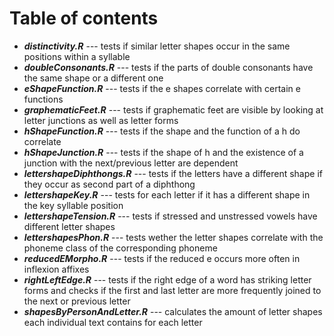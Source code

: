 # Table of contents

- ***distinctivity.R*** --- tests if similar letter shapes occur in the same positions within a syllable  
- ***doubleConsonants.R*** --- tests if the parts of double consonants have the same shape or a different one  
- ***eShapeFunction.R*** --- tests if the e shapes correlate with certain e functions  
- ***graphematicFeet.R*** --- tests if graphematic feet are visible by looking at letter junctions as well as letter forms   
- ***hShapeFunction.R*** --- tests if the shape and the function of a h do correlate
- ***hShapeJunction.R*** --- tests if the shape of h and the existence of a junction with the next/previous letter are dependent
- ***lettershapeDiphthongs.R*** --- tests if the letters have a different shape if they occur as second part of a diphthong 
- ***lettershapeKey.R*** --- tests for each letter if it has a different shape in the key syllable position   
- ***lettershapeTension.R*** --- tests if stressed and unstressed vowels have different letter shapes   
- ***lettershapesPhon.R*** --- tests wether the letter shapes correlate with the phoneme class of the corresponding phoneme  
- ***reducedEMorpho.R*** --- tests if the reduced e occurs more often in inflexion affixes   
- ***rightLeftEdge.R*** --- tests if the right edge of a word has striking letter forms and checks if the first and last letter are more frequently joined to the next or previous letter   
- ***shapesByPersonAndLetter.R*** --- calculates the amount of letter shapes each individual text contains for each letter      
